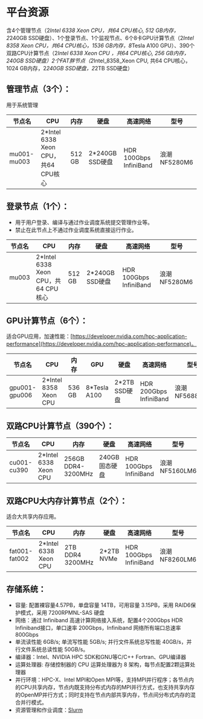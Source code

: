 # 平台资源

含4个管理节点（2*Intel 6338 Xeon CPU，共64 CPU核心, 512 GB内存，2*240GB SSD硬盘）、1个登录节点、1个监视节点、6个8卡GPU计算节点（2*Intel 8358 Xeon CPU，共64 CPU核心，1536 GB内存，8*Tesla A100 GPU）、390个双路CPU计算节点（2*Intel 6338 Xeon CPU ，共64 CPU核心, 256 GB内存，240GB SSD硬盘）2个FAT胖节点（2*Intel_8358_Xeon CPU, 共64 CPU核心，1024 GB内存，2*240GB SSD硬盘，2*2TB SSD硬盘）

## 管理节点（3个）：

用于系统管理

| 节点名 | CPU | 内存 | 硬盘 | 高速网络 | 型号 |
|--------|-----|------|------|----------|------|
| mu001-mu003 | 2*Intel 6338 Xeon CPU，共64 CPU核心 | 512 GB | 2*240GB SSD硬盘 | HDR 100Gbps InfiniBand | 浪潮NF5280M6 |

## 登录节点（1个）：

- 用于用户登录、编译与通过作业调度系统提交管理作业等。
- 禁止在此节点上不通过作业调度系统直接运行作业。

| 节点名 | CPU | 内存 | 硬盘 | 高速网络 | 型号 |
|--------|-----|------|------|----------|------|
| mu003 | 2*Intel 6338 Xeon CPU，共64 CPU核心 | 512 GB | 2*240GB SSD硬盘 | HDR 100Gbps InfiniBand | 浪潮NF5280M6 |

## GPU计算节点（6个）：

适合GPU应用，加速性能：[https://developer.nvidia.com/hpc-application-performance](https://developer.nvidia.com/hpc-application-performance)。

| 节点名 | CPU | 内存 | GPU | 硬盘 | 高速网络 | 型号 |
|--------|-----|------|-----|------|----------|------|
| gpu001-gpu006 | 2*Intel 8358 Xeon CPU | 536 GB | 8*Tesla A100 | 2*2TB SSD硬盘 | HDR 200Gbps InfiniBand | 浪潮NF5688LM6 |

## 双路CPU计算节点（390个）：

| 节点名 | CPU | 内存 | 硬盘 | 高速网络 | 型号 |
|--------|-----|------|------|----------|------|
| cu001-cu390 | 2*Intel 6338 Xeon CPU | 256GB DDR4-3200MHz | 240GB固态硬盘 | HDR 100Gbps InfiniBand | 浪潮NF5160LM6 |

## 双路CPU大内存计算节点（2个）：

适合大共享内存应用。

| 节点名 | CPU | 内存 | 硬盘 | 高速网络 | 型号 |
|--------|-----|------|------|----------|------|
| fat001-fat002 | 2*Intel 6338 Xeon CPU | 2TB DDR4 3200MHz | 2*2TB NVMe | HDR 100Gbps InfiniBand | 浪潮NF8260LM6 |

## 存储系统：

- 容量: 配置裸容量4.57PB，单盘容量 14TB，可用容量 3.15PB，采用 RAID6保护模式，采用 7200RPMNL-SAS 硬盘
- 网络：通过 Infiniband 高速计算网络接入系统，配置4个200Gbps HDR Infiniband接口，单口速率 200Gbps，Infiniband 网络所有端口总速率 800Gbps
- 单流读性能 6GB/s; 单流写性能 5GB/s; 并行文件系统总写性能 40GB/s，并行文件系统总读性能 50GB/s。
- 编译器：Intel、NVIDIA HPC SDK和GNU等C/C++ Fortran、GPU编译器
- 运算处理器: 存储控制器的 CPU 运算处理器为 8 架构，每节点配置2颗运算处理器
- 并行环境：HPC-X、Intel MPI和Open MPI等，支持MPI并行程序；各节点内的CPU共享内存，节点内既支持分布式内存的MPI并行方式，也支持共享内存的OpenMP并行方式；同时支持在节点内部共享内存，节点间分布式内存的混合并行模式。
- 资源管理和作业调度：[Slurm](https://slurm.schedmd.com/)